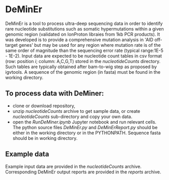 # DeMinEr
DeMinEr is a tool to process ultra-deep sequencing data in order to identify rare nucleotide substitutions such as somatic hypermutations within a given genomic region (validated on IonProton libraies from 1kb PCR products). It was developed is to provide a comprehensive mutation analysis in 'AID off-target genes' but may be used for any region where mutation rate is of the same order of magnitude than the sequencing error rate (typical range:1E-5 - 1E-2).
Input data are expected to be nucleotide count tables in csv format (row: position *i*; column: A,C,G,T) stored in the *nucleotideCounts* directory. Such tables are typically obtained after bam-to-wig step as proposed by igvtools. A sequence of the genomic region (in fasta) must be found in the working directory.

## To process data with DeMiner:
  - clone or download repository,
  - unzip *nucleotideCounts* archive to get sample data, or create *nucleotideCounts* sub-directory and copy your own data.
  - open the *RunDeMiner.ipynb* Jupyter notebook and run relevant cells. The python source files *DeMinEr.py* and *DeMinErReport.py* should be either in the working directory or in the PYTHONPATH. Sequence fasta should be in working directory.
  
 ## Example data
 Example input data are provided in the *nucleotideCounts* archive. Corresponding DeMinEr output reports are provided in the *reports* archive.
